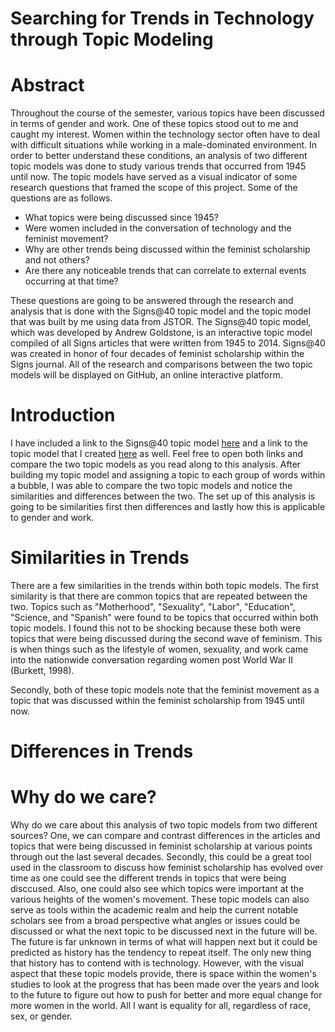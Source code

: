 # Searching for Trends in Technology through Topic Modeling

#   Abstract

  Throughout the course of the semester, various topics have been discussed in terms of gender and work. One of these topics 
  stood out to me and caught my interest. Women within the technology sector often have to deal with difficult situations while working 
  in a male-dominated environment. In order to better understand these conditions, an analysis of two different topic models was done to 
  study various trends that occurred from 1945 until now. The topic models have served as a visual indicator of some research questions 
  that framed the scope of this project. Some of the questions are as follows. 
  
  * What topics were being discussed since 1945?
  * Were women included in the conversation of technology and the feminist movement? 
  * Why are other trends being discussed within the feminist scholarship and not others?
  * Are there any noticeable trends that can correlate to external events occurring at that time?
  
These questions are going to be answered through the research and analysis that is done with the Signs@40 topic model and the topic model 
that was built by me using data from JSTOR. The Signs@40 topic model, which was developed by Andrew Goldstone, is an interactive topic 
model compiled of all Signs articles that were written from 1945 to 2014. Signs@40 was created in honor of four decades of feminist 
scholarship within the Signs journal. All of the research and comparisons between the two topic models will be displayed on GitHub, an 
online interactive platform.
  
  # Introduction
  
I have included a link to the Signs@40 topic model [here](http://signsat40.signsjournal.org/topic-model/) and a link to the topic model 
that I created [here](https://kaydub14.github.io/dh-topic-models-2/) as well. Feel free to open both links and compare the two topic
models as you read along to this analysis. After building my topic model and assigning a topic to each group of words within a bubble, I 
was able to compare the two topic models and notice the similarities and differences between the two. The set up of this analysis is going to be similarities first then differences and lastly how this is applicable to gender and work. 

# Similarities in Trends

There are a few similarities in the trends within both topic models. The first similarity is that there are common topics that are 
repeated between the two. Topics such as "Motherhood", "Sexuality", "Labor", "Education", "Science, and "Spanish" were found to be 
topics that occurred within both topic models. I found this not to be shocking because these both were topics that were being discussed 
during the second wave of feminism. This is when things such as the lifestyle of women, sexuality, and work came into the nationwide 
conversation regarding women post World War II (Burkett, 1998). 

Secondly, both of these topic models note that the feminist movement as a topic that was discussed within the feminist scholarship from 
1945 until now. 

# Differences in Trends

# Why do we care?

Why do we care about this analysis of two topic models from two different sources? One, we can compare and contrast differences in the 
articles and topics that were being discussed in feminist scholarship at various points through out the last several decades. Secondly, this could be a great tool used in the classroom to discuss how feminist scholarship has evolved over time as one could see the different trends in topics that were being disccused. Also, one could also see which topics were important at the various heights of the women's movement. These topic models can also serve as tools within the academic realm and help the current notable scholars see from a broad perspective what angles or issues could be discussed or what the next topic to be discussed next in the future will be. The future is far unknown in terms of what will happen next but it could be predicted as history has the tendency to repeat itself. The only new thing that history has to contend with is technology. However, with the visual aspect that these topic models provide, there is space within the women's studies to look at the progress that has been made over the years and look to the future to figure out how to push for better and more equal change for more women in the world. All I want is equality for all, regardless of race, sex, or gender. 
